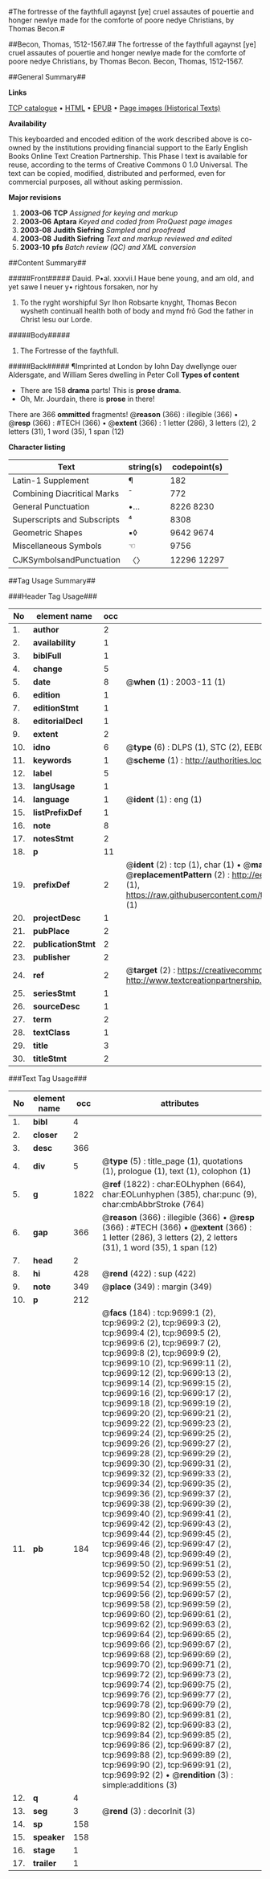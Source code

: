 #The fortresse of the faythfull agaynst [ye] cruel assautes of pouertie and honger newlye made for the comforte of poore nedye Christians, by Thomas Becon.#

##Becon, Thomas, 1512-1567.##
The fortresse of the faythfull agaynst [ye] cruel assautes of pouertie and honger newlye made for the comforte of poore nedye Christians, by Thomas Becon.
Becon, Thomas, 1512-1567.

##General Summary##

**Links**

[TCP catalogue](http://www.ota.ox.ac.uk/tcp/)  • 
[HTML](http://tei.it.ox.ac.uk/tcp/Texts-HTML/free/A06/A06772.html)  • 
[EPUB](http://tei.it.ox.ac.uk/tcp/Texts-EPUB/free/A06/A06772.epub) • 
[Page images (Historical Texts)](https://data.historicaltexts.jisc.ac.uk/view?pubId=eebo-99844852e&pageId=eebo-99844852e-9699-1)

**Availability**

This keyboarded and encoded edition of the
	       work described above is co-owned by the institutions
	       providing financial support to the Early English Books
	       Online Text Creation Partnership. This Phase I text is
	       available for reuse, according to the terms of Creative
	       Commons 0 1.0 Universal. The text can be copied,
	       modified, distributed and performed, even for
	       commercial purposes, all without asking permission.

**Major revisions**

1. __2003-06__ __TCP__ *Assigned for keying and markup*
1. __2003-06__ __Aptara__ *Keyed and coded from ProQuest page images*
1. __2003-08__ __Judith Siefring__ *Sampled and proofread*
1. __2003-08__ __Judith Siefring__ *Text and markup reviewed and edited*
1. __2003-10__ __pfs__ *Batch review (QC) and XML conversion*

##Content Summary##

#####Front#####
Dauid. P•al. xxxvii.I Haue bene young, and am old,
and yet sawe I neuer y• rightous
forsaken, nor hy
1. To the ryght worshipful
Syr Ihon Robsarte knyght,
Thomas Becon wysheth continuall
health both of
body and mynd
frō God the
father in
Christ Iesu our
Lorde.

#####Body#####

1. The Fortresse of the
faythfull.

#####Back#####
¶Imprinted
at London by Iohn Day
dwellynge ouer Aldersgate,
and William Seres dwelling
in Peter Coll
**Types of content**

  * There are 158 **drama** parts! This is **prose drama**.
  * Oh, Mr. Jourdain, there is **prose** in there!

There are 366 **ommitted** fragments! 
 @__reason__ (366) : illegible (366)  •  @__resp__ (366) : #TECH (366)  •  @__extent__ (366) : 1 letter (286), 3 letters (2), 2 letters (31), 1 word (35), 1 span (12)

**Character listing**


|Text|string(s)|codepoint(s)|
|---|---|---|
|Latin-1 Supplement|¶|182|
|Combining             Diacritical Marks|̄|772|
|General Punctuation|•…|8226 8230|
|Superscripts             and Subscripts|⁴|8308|
|Geometric Shapes|▪◊|9642 9674|
|Miscellaneous Symbols|☜|9756|
|CJKSymbolsandPunctuation|〈〉|12296 12297|

##Tag Usage Summary##

###Header Tag Usage###

|No|element name|occ|attributes|
|---|---|---|---|
|1.|__author__|2||
|2.|__availability__|1||
|3.|__biblFull__|1||
|4.|__change__|5||
|5.|__date__|8| @__when__ (1) : 2003-11 (1)|
|6.|__edition__|1||
|7.|__editionStmt__|1||
|8.|__editorialDecl__|1||
|9.|__extent__|2||
|10.|__idno__|6| @__type__ (6) : DLPS (1), STC (2), EEBO-CITATION (1), PROQUEST (1), VID (1)|
|11.|__keywords__|1| @__scheme__ (1) : http://authorities.loc.gov/ (1)|
|12.|__label__|5||
|13.|__langUsage__|1||
|14.|__language__|1| @__ident__ (1) : eng (1)|
|15.|__listPrefixDef__|1||
|16.|__note__|8||
|17.|__notesStmt__|2||
|18.|__p__|11||
|19.|__prefixDef__|2| @__ident__ (2) : tcp (1), char (1)  •  @__matchPattern__ (2) : ([0-9\-]+):([0-9IVX]+) (1), (.+) (1)  •  @__replacementPattern__ (2) : http://eebo.chadwyck.com/downloadtiff?vid=$1&page=$2 (1), https://raw.githubusercontent.com/textcreationpartnership/Texts/master/tcpchars.xml#$1 (1)|
|20.|__projectDesc__|1||
|21.|__pubPlace__|2||
|22.|__publicationStmt__|2||
|23.|__publisher__|2||
|24.|__ref__|2| @__target__ (2) : https://creativecommons.org/publicdomain/zero/1.0/ (1), http://www.textcreationpartnership.org/docs/. (1)|
|25.|__seriesStmt__|1||
|26.|__sourceDesc__|1||
|27.|__term__|2||
|28.|__textClass__|1||
|29.|__title__|3||
|30.|__titleStmt__|2||


###Text Tag Usage###

|No|element name|occ|attributes|
|---|---|---|---|
|1.|__bibl__|4||
|2.|__closer__|2||
|3.|__desc__|366||
|4.|__div__|5| @__type__ (5) : title_page (1), quotations (1), prologue (1), text (1), colophon (1)|
|5.|__g__|1822| @__ref__ (1822) : char:EOLhyphen (664), char:EOLunhyphen (385), char:punc (9), char:cmbAbbrStroke (764)|
|6.|__gap__|366| @__reason__ (366) : illegible (366)  •  @__resp__ (366) : #TECH (366)  •  @__extent__ (366) : 1 letter (286), 3 letters (2), 2 letters (31), 1 word (35), 1 span (12)|
|7.|__head__|2||
|8.|__hi__|428| @__rend__ (422) : sup (422)|
|9.|__note__|349| @__place__ (349) : margin (349)|
|10.|__p__|212||
|11.|__pb__|184| @__facs__ (184) : tcp:9699:1 (2), tcp:9699:2 (2), tcp:9699:3 (2), tcp:9699:4 (2), tcp:9699:5 (2), tcp:9699:6 (2), tcp:9699:7 (2), tcp:9699:8 (2), tcp:9699:9 (2), tcp:9699:10 (2), tcp:9699:11 (2), tcp:9699:12 (2), tcp:9699:13 (2), tcp:9699:14 (2), tcp:9699:15 (2), tcp:9699:16 (2), tcp:9699:17 (2), tcp:9699:18 (2), tcp:9699:19 (2), tcp:9699:20 (2), tcp:9699:21 (2), tcp:9699:22 (2), tcp:9699:23 (2), tcp:9699:24 (2), tcp:9699:25 (2), tcp:9699:26 (2), tcp:9699:27 (2), tcp:9699:28 (2), tcp:9699:29 (2), tcp:9699:30 (2), tcp:9699:31 (2), tcp:9699:32 (2), tcp:9699:33 (2), tcp:9699:34 (2), tcp:9699:35 (2), tcp:9699:36 (2), tcp:9699:37 (2), tcp:9699:38 (2), tcp:9699:39 (2), tcp:9699:40 (2), tcp:9699:41 (2), tcp:9699:42 (2), tcp:9699:43 (2), tcp:9699:44 (2), tcp:9699:45 (2), tcp:9699:46 (2), tcp:9699:47 (2), tcp:9699:48 (2), tcp:9699:49 (2), tcp:9699:50 (2), tcp:9699:51 (2), tcp:9699:52 (2), tcp:9699:53 (2), tcp:9699:54 (2), tcp:9699:55 (2), tcp:9699:56 (2), tcp:9699:57 (2), tcp:9699:58 (2), tcp:9699:59 (2), tcp:9699:60 (2), tcp:9699:61 (2), tcp:9699:62 (2), tcp:9699:63 (2), tcp:9699:64 (2), tcp:9699:65 (2), tcp:9699:66 (2), tcp:9699:67 (2), tcp:9699:68 (2), tcp:9699:69 (2), tcp:9699:70 (2), tcp:9699:71 (2), tcp:9699:72 (2), tcp:9699:73 (2), tcp:9699:74 (2), tcp:9699:75 (2), tcp:9699:76 (2), tcp:9699:77 (2), tcp:9699:78 (2), tcp:9699:79 (2), tcp:9699:80 (2), tcp:9699:81 (2), tcp:9699:82 (2), tcp:9699:83 (2), tcp:9699:84 (2), tcp:9699:85 (2), tcp:9699:86 (2), tcp:9699:87 (2), tcp:9699:88 (2), tcp:9699:89 (2), tcp:9699:90 (2), tcp:9699:91 (2), tcp:9699:92 (2)  •  @__rendition__ (3) : simple:additions (3)|
|12.|__q__|4||
|13.|__seg__|3| @__rend__ (3) : decorInit (3)|
|14.|__sp__|158||
|15.|__speaker__|158||
|16.|__stage__|1||
|17.|__trailer__|1||

